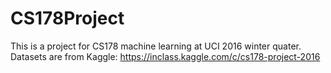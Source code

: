 # CS178Project
This is a project for CS178 machine learning at UCI 2016 winter quater.
Datasets are from Kaggle: https://inclass.kaggle.com/c/cs178-project-2016

